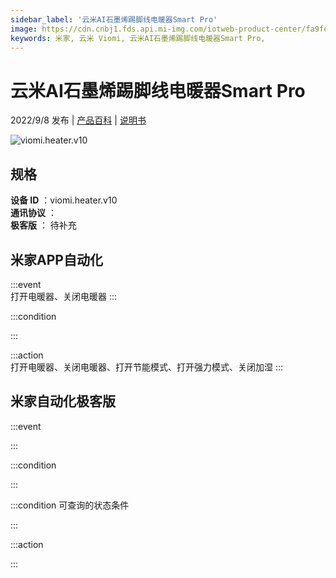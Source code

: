 ```yaml
---
sidebar_label: '云米AI石墨烯踢脚线电暖器Smart Pro'
image: https://cdn.cnbj1.fds.api.mi-img.com/iotweb-product-center/fa9fee6dc2f543f2f2a386d2ba68730d_1661133239246.png?GalaxyAccessKeyId=AKVGLQWBOVIRQ3XLEW&Expires=9223372036854775807&Signature=cXpRbEXYSDBjZ7C8DZK3wsLE/34=
keywords: 米家, 云米 Viomi, 云米AI石墨烯踢脚线电暖器Smart Pro, 
---
```

# 云米AI石墨烯踢脚线电暖器Smart Pro

2022/9/8 发布 | [产品百科](https://home.mi.com/webapp/content/baike/product/index.html?model=viomi.heater.v10/) | [说明书](https://home.mi.com/views/introduction.html?model=viomi.heater.v10&region=cn)

![viomi.heater.v10](https://cdn.cnbj1.fds.api.mi-img.com/iotweb-product-center/fa9fee6dc2f543f2f2a386d2ba68730d_1661133239246.png?GalaxyAccessKeyId=AKVGLQWBOVIRQ3XLEW&Expires=9223372036854775807&Signature=cXpRbEXYSDBjZ7C8DZK3wsLE/34=)

## 规格  
> 
**设备 ID** ：viomi.heater.v10  
**通讯协议** ：  
**极客版**  ： 待补充 


## 米家APP自动化  

:::event  
打开电暖器、关闭电暖器
:::

:::condition  

:::

:::action   
打开电暖器、关闭电暖器、打开节能模式、打开强力模式、关闭加湿
:::

## 米家自动化极客版  

:::event  

:::

:::condition  

:::

:::condition 可查询的状态条件  

:::

:::action  

:::

        
